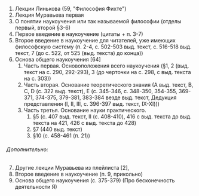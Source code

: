 1. Лекции Линькова (59, "Философия Фихте")
2. Лекция Муравьева первая
3. О понятии наукоучения или так называемой философии (отделы первый, второй §3-6)
4. Первое введение в наукоучение (цитаты + п. 3-7)
5. Второе введение в наукоучение для читателей, уже имеющих философскую систему (п. 2-4, с. 502-503 выд. текст, с. 516-518 выд. текст, 7 (до с. 522, от 525 (выд. текста) до конца))
6. Основа общего наукоучения [64]
	1. Часть первая. Основоположения всего наукоучения (§1, 2 (выд. текст на с. 290, 292-293), 3 (до черточки на с. 298, с выд. текста на с. 303))
	2. Часть вторая. Основание теоретического знания (А выд. текст, B, С, D (с. 322 выд. текст), E (с. 345-346, с. 348-350, 354-355, 369-371, 374-375, 379-381, 383-384 везде выд. текст, Дедукция представления (I, II, III, с. 396-397 выд. текст, IX-XI)))
	3. Часть третья. Основание науки практического.
		1. §5 (с. 407 выд. текст, II (с. 408-410), 416 с выд. текста до выд. текста на 421, 426 с выд. текста до 428)
		2. §7 (440 выд. текст)
		3. §10 (с. 458-461 (п. 21))
###### Дополнительно: 
7. Другие лекции Муравьева из плейлиста [2],
8. Второе введение в наукоучение (п. 9, прикольно)
9. Основа общего наукоучения (с. 375-379) (Про бесконечность деятельности Я)